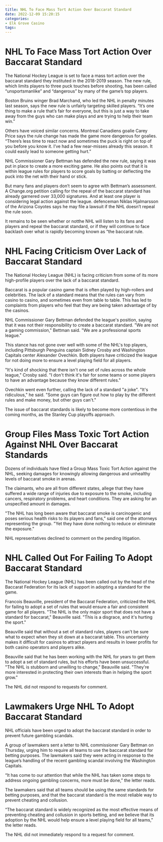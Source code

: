 ```yaml
---
title: NHL To Face Mass Tort Action Over Baccarat Standard
date: 2022-12-09 15:20:15
categories:
- Elk Grove Casino
tags:
---
```



#  NHL To Face Mass Tort Action Over Baccarat Standard

The National Hockey League is set to face a mass tort action over the baccarat standard they instituted in the 2018-2019 season. The new rule, which limits players to three puck touches before shooting, has been called “unsportsmanlike” and “dangerous” by many of the game’s top players.

Boston Bruins winger Brad Marchand, who led the NHL in penalty minutes last season, says the new rule is unfairly targeting skilled players. “It’s one thing to make a rule that’s fair for everyone, but this is just a way to take away from the guys who can make plays and are trying to help their team win.”

Others have voiced similar concerns. Montreal Canadiens goalie Carey Price says the rule change has made the game more dangerous for goalies. “There’s less time to react now and sometimes the puck is right on top of you before you know it. I’ve had a few near-misses already this season. It could easily lead to someone getting hurt.”

NHL Commissioner Gary Bettman has defended the new rule, saying it was put in place to create a more exciting game. He also points out that it is within league rules for players to score goals by batting or deflecting the puck into the net with their hand or stick.

But many fans and players don’t seem to agree with Bettman’s assessment. A Change.org petition calling for the repeal of the baccarat standard has already garnered over 33,000 signatures. And at least one player is considering legal action against the league. defenceman Niklas Hjalmarsson of the Arizona Coyotes says he may file a lawsuit if the NHL doesn’t repeal the rule soon.

It remains to be seen whether or notthe NHL will listen to its fans and players and repeal the baccarat standard, or if they will continue to face backlash over what is rapidly becoming known as “the baccarat rule.

#  NHL Facing Criticism Over Lack of Baccarat Standard

The National Hockey League (NHL) is facing criticism from some of its more high-profile players over the lack of a baccarat standard.

Baccarat is a popular casino game that is often played by high-rollers and celebrities. The lack of a standard means that the rules can vary from casino to casino, and sometimes even from table to table. This has led to complaints from players who feel that they are being taken advantage of by the casinos.

NHL Commissioner Gary Bettman defended the league's position, saying that it was not their responsibility to create a baccarat standard. "We are not a gaming commission," Bettman said. "We are a professional sports league."

This stance has not gone over well with some of the NHL's top players, including Pittsburgh Penguins captain Sidney Crosby and Washington Capitals center Alexander Ovechkin. Both players have criticized the league for not doing more to ensure a level playing field for all players.

"It's kind of shocking that there isn't one set of rules across the whole league," Crosby said. "I don't think it's fair for some teams or some players to have an advantage because they know different rules."

Ovechkin went even further, calling the lack of a standard "a joke". "It's ridiculous," he said. "Some guys can figure out how to play by the different rules and make money, but other guys can't."

The issue of baccarat standards is likely to become more contentious in the coming months, as the Stanley Cup playoffs approach.

#  Group Files Mass Toxic Tort Action Against NHL Over Baccarat Standards

Dozens of individuals have filed a Group Mass Toxic Tort Action against the NHL, seeking damages for knowingly allowing dangerous and unhealthy levels of baccarat smoke in arenas.

The claimants, who are all from different states, allege that they have suffered a wide range of injuries due to exposure to the smoke, including cancers, respiratory problems, and heart conditions. They are asking for an unspecified amount in damages.

"The NHL has long been aware that baccarat smoke is carcinogenic and poses serious health risks to its players and fans," said one of the attorneys representing the group. "Yet they have done nothing to reduce or eliminate the exposure."

NHL representatives declined to comment on the pending litigation.

#  NHL Called Out For Failing To Adopt Baccarat Standard

The National Hockey League (NHL) has been called out by the head of the Baccarat Federation for its lack of support in adopting a standard for the game.

Francois Beauville, president of the Baccarat Federation, criticized the NHL for failing to adopt a set of rules that would ensure a fair and consistent game for all players. "The NHL is the only major sport that does not have a standard for baccarat," Beauville said. "This is a disgrace, and it's hurting the sport."

Beauville said that without a set of standard rules, players can't be sure what to expect when they sit down at a baccarat table. This uncertainty makes it difficult for casinos to attract players and results in lower profits for both casino operators and players alike.

Beauville said that he has been working with the NHL for years to get them to adopt a set of standard rules, but his efforts have been unsuccessful. "The NHL is stubborn and unwilling to change," Beauville said. "They're more interested in protecting their own interests than in helping the sport grow."

The NHL did not respond to requests for comment.

#  Lawmakers Urge NHL To Adopt Baccarat Standard

NHL officials have been urged to adopt the baccarat standard in order to prevent future gambling scandals.

A group of lawmakers sent a letter to NHL commissioner Gary Bettman on Thursday, urging him to require all teams to use the baccarat standard for betting purposes. The lawmakers said they were acting in response to the league’s handling of the recent gambling scandal involving the Washington Capitals.

“It has come to our attention that while the NHL has taken some steps to address ongoing gambling concerns, more must be done,” the letter reads.

The lawmakers said that all teams should be using the same standards for betting purposes, and that the baccarat standard is the most reliable way to prevent cheating and collusion.

“The baccarat standard is widely recognized as the most effective means of preventing cheating and collusion in sports betting, and we believe that its adoption by the NHL would help ensure a level playing field for all teams,” the letter reads.

The NHL did not immediately respond to a request for comment.